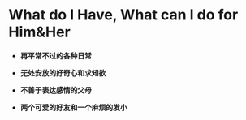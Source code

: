 # **What do I Have, What can I do for Him&Her**

- **再平常不过的各种日常**

- **无处安放的好奇心和求知欲**

- **不善于表达感情的父母**

- **两个可爱的好友和一个麻烦的发小**

